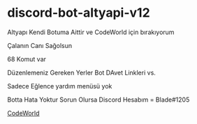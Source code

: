 # discord-bot-altyapi-v12

Altyapı Kendi Botuma Aittir ve CodeWorld için bırakıyorum

Çalanın Canı Sağolsun

68 Komut var

Düzenlemeniz Gereken Yerler Bot DAvet Linkleri vs.

Sadece Eğlence yardım menüsü yok

Botta Hata Yoktur Sorun Olursa Discord Hesabım = Blade#1205

[CodeWorld](https://discord.gg/PFgx66t)
